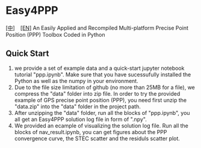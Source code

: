 # Easy4PPP
[[中]](./README_zh.md) &ensp; [[EN]](./README.md)
An Easily Applied and Recompiled  Multi-platform Precise Point Position (PPP) Toolbox Coded in Python
## Quick Start
1. we provide a set of example data and a quick-start jupyter notebook tutorial "ppp.ipynb". Make sure that you have sucessufully installed the Python as well as the numpy in your environment.
2. Due to the file size limitation of github (no more than 25MB for a file), we compress the "data" folder into zip file. In order to try the provided example of GPS precise point position (PPP), you need first unzip the "data.zip" into the "data" folder in the project path. 
3. After unzipping the "data" folder, run all the blocks of "ppp.ipynb", you all get an Easy4PPP solution log file in form of ".npy".
4. We provided an ecample of visualizing the solution log file. Run all the blocks of nav_result.ipynb, you can get figures about the PPP convergence curve, the STEC scatter and the residuls scatter plot.
